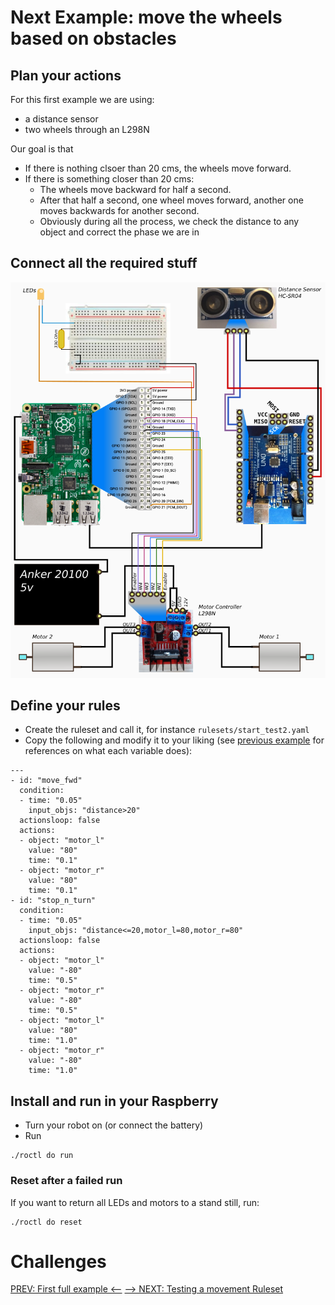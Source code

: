 # Next Example: move the wheels based on obstacles

## Plan your actions

For this first example we are using:
- a distance sensor
- two wheels through an L298N

Our goal is that 
- If there is nothing clsoer than 20 cms, the wheels move forward.
- If there is something closer than 20 cms:
  - The wheels move backward for half a second.
  - After that half a second, one wheel moves forward, another one moves backwards for another second.
  - Obviously during all the process, we check the distance to any object and correct the phase we are in

## Connect all the required stuff

![Connection diagram](../img/diagram.test2.png)  

## Define your rules
- Create the ruleset and call it, for instance `rulesets/start_test2.yaml`
- Copy the following and modify it to your liking (see [previous example](./005_FirstExample.md) for references on what each variable does):
```
--- 
- id: "move_fwd"
  condition:
  - time: "0.05" 
    input_objs: "distance>20"
  actionsloop: false
  actions:
  - object: "motor_l"
    value: "80"
    time: "0.1"
  - object: "motor_r"
    value: "80"
    time: "0.1"
- id: "stop_n_turn"
  condition:
  - time: "0.05" 
    input_objs: "distance<=20,motor_l=80,motor_r=80"
  actionsloop: false
  actions:
  - object: "motor_l"
    value: "-80"
    time: "0.5"
  - object: "motor_r"
    value: "-80"
    time: "0.5"
  - object: "motor_l"
    value: "80"
    time: "1.0"
  - object: "motor_r"
    value: "-80"
    time: "1.0"
```

## Install and run in your Raspberry
- Turn your robot on (or connect the battery)
- Run
```
./roctl do run
```

### Reset after a failed run
If you want to return all LEDs and motors to a stand still, run:
```
./roctl do reset
```

# Challenges

[PREV: First full example <--](005_FirstExample.md) [--> NEXT: Testing a movement Ruleset](007_TestingExample.md)
